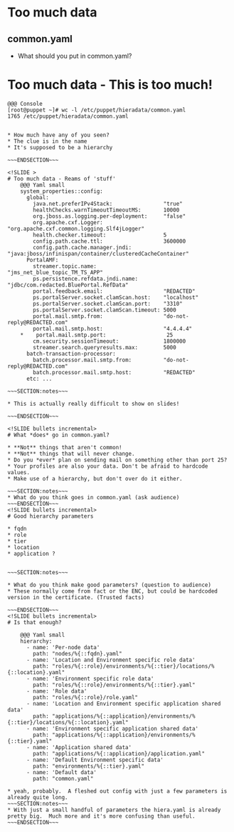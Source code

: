<!SLIDE >
# Too much data

## common.yaml

* What should you put in common.yaml?

<!SLIDE >
# Too much data - This is too much!
    @@@ Console
    [root@puppet ~]# wc -l /etc/puppet/hieradata/common.yaml 
    1765 /etc/puppet/hieradata/common.yaml

~~~SECTION:notes~~~

* How much have any of you seen?
* The clue is in the name
* It's supposed to be a hierarchy

~~~ENDSECTION~~~

<!SLIDE >
# Too much data - Reams of 'stuff'
    @@@ Yaml small
    system_properties::config:
      global:
        java.net.preferIPv4Stack:                "true"
        healthChecks.warnTimeoutTimeoutMS:       10000
        org.jboss.as.logging.per-deployment:     "false"
        org.apache.cxf.Logger:                   "org.apache.cxf.common.logging.Slf4jLogger"
        health.checker.timeout:                  5
        config.path.cache.ttl:                   3600000
        config.path.cache.manager.jndi:          "java:jboss/infinispan/container/clusteredCacheContainer"
      PortalAMF:
        streamer.topic.name:                     "jms_net_blue_topic_TM_TS_APP"
        ps.persistence.refdata.jndi.name:        "jdbc/com.redacted.BluePortal.RefData"
        portal.feedback.email:                   "REDACTED"
        ps.portalServer.socket.clamScan.host:    "localhost"
        ps.portalServer.socket.clamScan.port:    "3310"
        ps.portalServer.socket.clamScan.timeout: 5000
        portal.mail.smtp.from:                   "do-not-reply@REDACTED.com"
        portal.mail.smtp.host:                   "4.4.4.4"
    *    portal.mail.smtp.port:                   25
        cm.security.sessionTimeout:              1800000
        streamer.search.queryresults.max:        5000
      batch-transaction-processor:
        batch.processor.mail.smtp.from:          "do-not-reply@REDACTED.com"
        batch.processor.mail.smtp.host:          "REDACTED"
      etc: ...

~~~SECTION:notes~~~

* This is actually really difficult to show on slides!

~~~ENDSECTION~~~

<!SLIDE bullets incremental>
# What *does* go in common.yaml?

* **Not** things that aren't common!
* **Not** things that will never change.
* Do you *ever* plan on sending mail on something other than port 25?
* Your profiles are also your data. Don't be afraid to hardcode values.
* Make use of a hierarchy, but don't over do it either.

~~~SECTION:notes~~~
* What do you think goes in common.yaml (ask audience)
~~~ENDSECTION~~~
<!SLIDE bullets incremental>
# Good hierarchy parameters

* fqdn
* role
* tier
* location
* application ?


~~~SECTION:notes~~~

* What do you think make good parameters? (question to audience)
* These normally come from fact or the ENC, but could be hardcoded version in the certificate. (Trusted facts)

~~~ENDSECTION~~~
<!SLIDE bullets incremental>
# Is that enough?

    @@@ Yaml small
    hierarchy:
      - name: 'Per-node data'
        path: "nodes/%{::fqdn}.yaml"
      - name: 'Location and Environment specific role data'
        path: "roles/%{::role}/environments/%{::tier}/locations/%{::location}.yaml"
      - name: 'Environment specific role data'
        path: "roles/%{::role}/environments/%{::tier}.yaml"
      - name: 'Role data'
        path: "roles/%{::role}/role.yaml"
      - name: 'Location and Environment specific application shared data'
        path: "applications/%{::application}/environments/%{::tier}/locations/%{::location}.yaml"
      - name: 'Environment specific application shared data'
        path: "applications/%{::application}/environments/%{::tier}.yaml"
      - name: 'Application shared data'
        path: "applications/%{::application}/application.yaml"
      - name: 'Default Environment specific data'
        path: "environments/%{::tier}.yaml"
      - name: 'Default data'
        path: "common.yaml"

* yeah, probably.  A fleshed out config with just a few parameters is already quite long.
~~~SECTION:notes~~~
* With just a small handful of parameters the hiera.yaml is already pretty big.  Much more and it's more confusing than useful.
~~~ENDSECTION~~~
